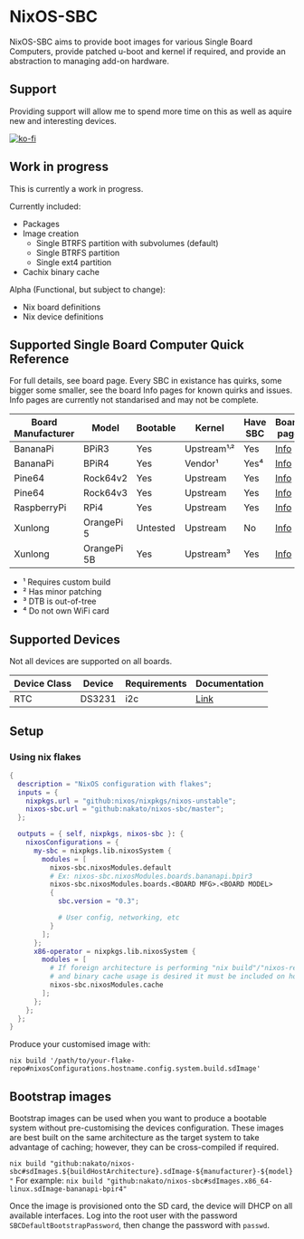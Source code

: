 # NixOS-SBC

NixOS-SBC aims to provide boot images for various Single Board Computers,
provide patched u-boot and kernel if required, and provide an abstraction
to managing add-on hardware.


## Support

Providing support will allow me to spend more time on this as well as aquire
new and interesting devices.

[![ko-fi](https://ko-fi.com/img/githubbutton_sm.svg)](https://ko-fi.com/nakatoio)


## Work in progress

This is currently a work in progress.

Currently included:
 * Packages
 * Image creation
   * Single BTRFS partition with subvolumes (default)
   * Single BTRFS partition
   * Single ext4 partition
 * Cachix binary cache

Alpha (Functional, but subject to change):
 * Nix board definitions
 * Nix device definitions


## Supported Single Board Computer Quick Reference

For full details, see board page.  Every SBC in existance has quirks, some bigger some smaller, see the board Info pages for known quirks and issues.
Info pages are currently not standarised and may not be complete.

| Board Manufacturer | Model           | Bootable | Kernel      | Have SBC | Board page |
| ------------------ | --------------- | -------- | ----------- | -------- | ---------- |
| BananaPi           | BPiR3           | Yes      | Upstream¹˒² | Yes      | [Info](/modules/boards/bananapi/bpir3/info.md) |
| BananaPi           | BPiR4           | Yes      | Vendor¹     | Yes⁴     | [Info](/modules/boards/bananapi/bpir4/info.md) |
| Pine64             | Rock64v2        | Yes      | Upstream    | Yes      | [Info](/modules/boards/pine64/rock64/info.md) |
| Pine64             | Rock64v3        | Yes      | Upstream    | Yes      | [Info](/modules/boards/pine64/rock64/info.md) |
| RaspberryPi        | RPi4            | Yes      | Upstream    | Yes      | [Info](/modules/boards/raspberrypi/rpi4/info.md) |
| Xunlong            | OrangePi 5      | Untested | Upstream    | No       | [Info](/modules/boards/xunlong/opi5/info.md) |
| Xunlong            | OrangePi 5B     | Yes      | Upstream³   | Yes      | [Info](/modules/boards/xunlong/opi5/info.md) |

* ¹ Requires custom build
* ² Has minor patching
* ³ DTB is out-of-tree
* ⁴ Do not own WiFi card

## Supported Devices

Not all devices are supported on all boards.

| Device Class | Device | Requirements | Documentation |
| ------------ | ------ | ------------ | ------------- |
| RTC          | DS3231 | i2c          | [Link](./lib/devices/rtc/ds3231/README.md) |


## Setup

### Using nix flakes

```nix
{
  description = "NixOS configuration with flakes";
  inputs = {
    nixpkgs.url = "github:nixos/nixpkgs/nixos-unstable";
    nixos-sbc.url = "github:nakato/nixos-sbc/master";
  };

  outputs = { self, nixpkgs, nixos-sbc }: {
    nixosConfigurations = {
      my-sbc = nixpkgs.lib.nixosSystem {
        modules = [
          nixos-sbc.nixosModules.default
          # Ex: nixos-sbc.nixosModules.boards.bananapi.bpir3
          nixos-sbc.nixosModules.boards.<BOARD MFG>.<BOARD MODEL>
          {
            sbc.version = "0.3";

            # User config, networking, etc
          }
        ];
      };
      x86-operator = nixpkgs.lib.nixosSystem {
        modules = [
          # If foreign architecture is performing "nix build"/"nixos-rebuild" commands targeting SBC
          # and binary cache usage is desired it must be included on host performing evaluation.
          nixos-sbc.nixosModules.cache
        ];
      };
    };
  };
}
```

Produce your customised image with:
```
nix build '/path/to/your-flake-repo#nixosConfigurations.hostname.config.system.build.sdImage'
```

## Bootstrap images

Bootstrap images can be used when you want to produce a bootable system
without pre-customising the devices configuration.  These images are best
built on the same architecture as the target system to take advantage of
caching; however, they can be cross-compiled if required.

`nix build "github:nakato/nixos-sbc#sdImages.${buildHostArchitecture}.sdImage-${manufacturer}-${model}"`
For example:
`nix build "github:nakato/nixos-sbc#sdImages.x86_64-linux.sdImage-bananapi-bpir4"`

Once the image is provisioned onto the SD card, the device will DHCP on all
available interfaces.  Log into the root user with the password
`SBCDefaultBootstrapPassword`, then change the password with `passwd`.
